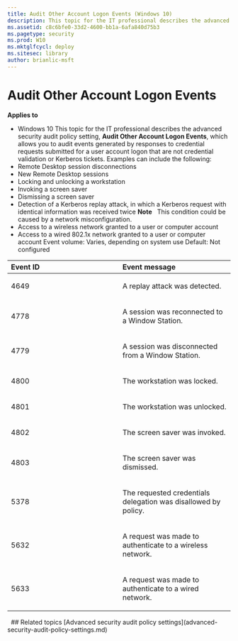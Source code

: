 ```yaml
---
title: Audit Other Account Logon Events (Windows 10)
description: This topic for the IT professional describes the advanced security audit policy setting, Audit Other Account Logon Events, which allows you to audit events generated by responses to credential requests submitted for a user account logon that are not credential validation or Kerberos tickets.
ms.assetid: c8c6bfe0-33d2-4600-bb1a-6afa840d75b3
ms.pagetype: security
ms.prod: W10
ms.mktglfcycl: deploy
ms.sitesec: library
author: brianlic-msft
---
```

# Audit Other Account Logon Events
**Applies to**
-   Windows 10
This topic for the IT professional describes the advanced security audit policy setting, **Audit Other Account Logon Events**, which allows you to audit events generated by responses to credential requests submitted for a user account logon that are not credential validation or Kerberos tickets.
Examples can include the following:
-   Remote Desktop session disconnections
-   New Remote Desktop sessions
-   Locking and unlocking a workstation
-   Invoking a screen saver
-   Dismissing a screen saver
-   Detection of a Kerberos replay attack, in which a Kerberos request with identical information was received twice
    **Note**  
    This condition could be caused by a network misconfiguration.
     
-   Access to a wireless network granted to a user or computer account
-   Access to a wired 802.1x network granted to a user or computer account
Event volume: Varies, depending on system use
Default: Not configured
<table>
<colgroup>
<col width="50%" />
<col width="50%" />
</colgroup>
<thead>
<tr class="header">
<th align="left">Event ID</th>
<th align="left">Event message</th>
</tr>
</thead>
<tbody>
<tr class="odd">
<td align="left"><p>4649</p></td>
<td align="left"><p>A replay attack was detected.</p></td>
</tr>
<tr class="even">
<td align="left"><p>4778</p></td>
<td align="left"><p>A session was reconnected to a Window Station.</p></td>
</tr>
<tr class="odd">
<td align="left"><p>4779</p></td>
<td align="left"><p>A session was disconnected from a Window Station.</p></td>
</tr>
<tr class="even">
<td align="left"><p>4800</p></td>
<td align="left"><p>The workstation was locked.</p></td>
</tr>
<tr class="odd">
<td align="left"><p>4801</p></td>
<td align="left"><p>The workstation was unlocked.</p></td>
</tr>
<tr class="even">
<td align="left"><p>4802</p></td>
<td align="left"><p>The screen saver was invoked.</p></td>
</tr>
<tr class="odd">
<td align="left"><p>4803</p></td>
<td align="left"><p>The screen saver was dismissed.</p></td>
</tr>
<tr class="even">
<td align="left"><p>5378</p></td>
<td align="left"><p>The requested credentials delegation was disallowed by policy.</p></td>
</tr>
<tr class="odd">
<td align="left"><p>5632</p></td>
<td align="left"><p>A request was made to authenticate to a wireless network.</p></td>
</tr>
<tr class="even">
<td align="left"><p>5633</p></td>
<td align="left"><p>A request was made to authenticate to a wired network.</p></td>
</tr>
</tbody>
</table>
 
## Related topics
[Advanced security audit policy settings](advanced-security-audit-policy-settings.md)
 
 
